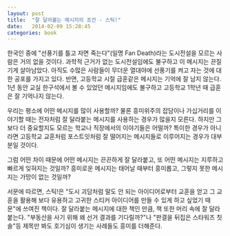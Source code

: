 ```yaml
---
layout: post
title:  "잘 달라붙는 메시지의 조건 - 스틱!"
date:   2014-02-09 15:28:45
categories: book
---
```


 한국인 중에 "선풍기를 틀고 자면 죽는다"(일명 Fan Death)라는 도시전설을 모르는 사람은 거의 없을 것이다. 과학적 근거가 없는 도시전설임에도 불구하고 이 메시지는 끈질기게 살아남았다. 아직도 수많은 사람들이 무더운 열대야에 선풍기를 켜고 자는 것에 대한 공포를 가지고 있다. 반면, 고등학교 시절 급훈같은 메시지는 기억에 잘 남지 않는다. 1년 동안 교실 한구석에서 볼 수 있었던 메시지임에도 불구하고 고등학교 1학년 때 급훈은 잘 기억나지 않는다.

 우리는 평소에 어떤 메시지를 많이 사용할까? 물론 흥미위주의 잡담이나 가십거리를 이야기할 때는 전자처럼 잘 달라붙는 메시지를 사용하는 경우가 많을지 모른다. 하지만 그보다 더 중요할지도 모르는 학교나 직장에서의 이야기들은 어떨까? 특이한 경우가 아니라면 고등학교 교훈처럼 포스트잇처럼 잘 떨어지는 메시지들로 이루어지는 경우가 대부분일 것이다. 
 
 그럼 어떤 차이 때문에 어떤 메시지는 끈끈하게 잘 달라붙고, 또 어떤 메시지는 지루하고 빠르게 잊혀지는 것일까? 흥미로운 메시지는 태어날 때부터 흥미롭고, 그렇지 못한 메시지는 가망이 없는 것일까?

 서문에 따르면, 스틱!은 "도시 괴담처럼 말도 안 되는 아이디어로부터 교훈을 얻고 그 교훈을 활용해 보다 유용하고 고귀한 스티커 아이디어를 만들 수 있게 하고 싶었기 때문"에 쓰여진 책이다. 잘 달라붙는 메시지에 대한 책인 만큼, 책 또한 머리 속에 잘 달라붙는다. "부동산을 사기 위해 왜 선거 결과를 기다릴까?"나 "판결을 뒤집은 스타워즈 칫솔"등 제목만 봐도 호기심이 생기는 사례들도 흥미를 더해준다.